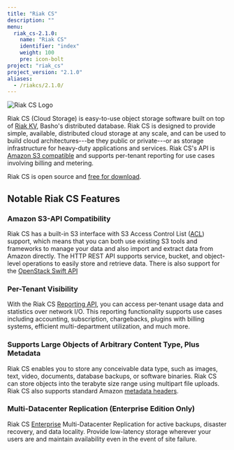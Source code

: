 ```yaml
---
title: "Riak CS"
description: ""
menu:
  riak_cs-2.1.0:
    name: "Riak CS"
    identifier: "index"
    weight: 100
    pre: icon-bolt
project: "riak_cs"
project_version: "2.1.0"
aliases:
  - /riakcs/2.1.0/
---
```


![Riak CS Logo](/images/index/cs-cloud.png)

Riak CS (Cloud Storage) is easy-to-use object storage software built on
top of [Riak KV](http://basho.com/riak/), Basho's distributed database.
Riak CS is designed to provide simple, available, distributed cloud
storage at any scale, and can be used to build cloud architectures---be
they public or private---or as storage infrastructure for heavy-duty
applications and services. Riak CS's API is [Amazon S3 compatible](http://docs.aws.amazon.com/AmazonS3/latest/API/APIRest.html)
and supports per-tenant reporting for use cases involving billing and
metering.

Riak CS is open source and [free for download](/riak/cs/2.1.0/downloads).

## Notable Riak CS Features

### Amazon S3-API Compatibility

Riak CS has a built-in S3 interface with S3 Access Control List ([ACL](http://docs.aws.amazon.com/AmazonS3/latest/dev/ACLOverview.html)) support, which means that you can both use existing S3 tools and frameworks to manage your data and also import and extract data from Amazon directly. The HTTP REST API supports service, bucket, and object-level operations to easily store and retrieve data. There is also support for the [OpenStack Swift API](/riak/cs/2.1.0/references/appendices/comparisons/swift/)

### Per-Tenant Visibility

With the Riak CS [Reporting API](/riak/cs/2.1.0/cookbooks/monitoring-and-metrics), you can access per-tenant usage data and statistics over network I/O. This reporting functionality supports use cases including accounting,
subscription, chargebacks, plugins with billing systems, efficient multi-department utilization, and much more.

### Supports Large Objects of Arbitrary Content Type, Plus Metadata

Riak CS enables you to store any conceivable data type, such as
images, text, video, documents, database backups, or software binaries.
Riak CS can store objects into the terabyte size range using multipart
file uploads. Riak CS also supports standard Amazon [metadata headers](http://docs.aws.amazon.com/AmazonS3/latest/dev/UsingMetadata.html).

### Multi-Datacenter Replication (Enterprise Edition Only)

Riak CS [Enterprise](http://basho.com/riak-enterprise) Multi-Datacenter Replication for active backups, disaster recovery, and data locality. Provide low-latency storage wherever your users are and maintain availability even in the event of site failure.
